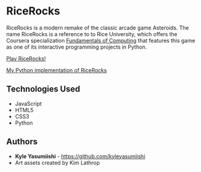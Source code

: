 # RiceRocks

RiceRocks is a modern remake of the classic arcade game Asteroids. The name RiceRocks is a reference to to Rice University, which offers the Coursera specialization <a href="https://www.coursera.org/specializations/computer-fundamentals" target="_blank">Fundamentals of Computing</a> that features this game as one of its interactive programming projects in Python.

<a href="https://kyleyasumiishi.github.io/Web-Development/RiceRocks/" target="_blank">Play RiceRocks!</a>


<a href="" target="_blank">My Python implementation of RiceRocks</a>

## Technologies Used

* JavaScript
* HTML5
* CSS3
* Python

## Authors

* **Kyle Yasumiishi** - https://github.com/kyleyasumiishi
* Art assets created by Kim Lathrop

